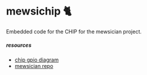 mewsichip :cat2:
================

Embedded code for the CHIP for the mewsician project.

##### resources

- [chip gpio diagram](http://docs.getchip.com/images/chip_pinouts.jpg)
- [mewsician repo](https://github.com/radiolarian/mewsician)
